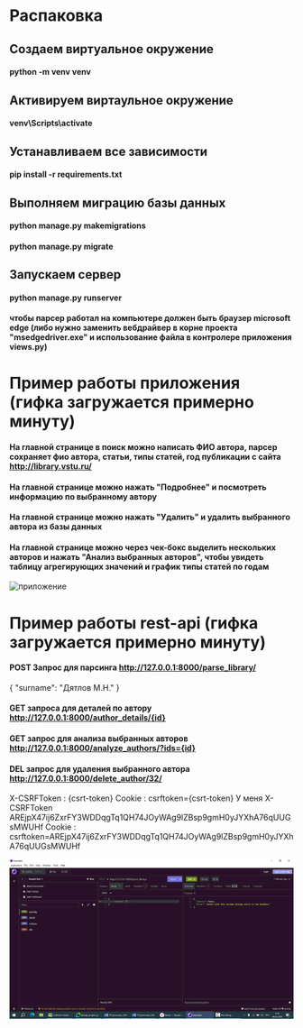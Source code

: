 # Распаковка

## Создаем виртуальное окружение
#### python -m venv venv

## Активируем виртаульное окружение
#### venv\Scripts\activate

## Устанавливаем все зависимости
#### pip install -r requirements.txt

## Выполняем миграцию базы данных  
#### python manage.py makemigrations
#### python manage.py migrate

## Запускаем сервер
#### python manage.py runserver

#### чтобы парсер работал на компьютере должен быть браузер microsoft edge (либо нужно заменить вебдрайвер в корне проекта "msedgedriver.exe" и использование файла в контролере приложения views.py)

# Пример работы приложения (гифка загружается примерно минуту)
 
#### На главной странице в поиск можно написать ФИО автора, парсер сохраняет фио автора, статьи, типы статей, год публикации с сайта http://library.vstu.ru/
#### На главной странице можно нажать "Подробнее" и посмотреть информацию по выбранному автору
#### На главной странице можно нажать "Удалить" и удалить выбранного автора из базы данных
#### На главной странице можно через чек-бокс выделить нескольких авторов и нажать "Анализ выбранных авторов", чтобы увидеть таблицу агрегирующих значений и график типы статей по годам

![приложение](https://github.com/serega854/django-parser-analysis-vstu/blob/main/for_gif_to_github/приложение.gif)





# Пример работы rest-api (гифка загружается примерно минуту)

#### POST Запрос для парсинга http://127.0.0.1:8000/parse_library/
{
    "surname": "Дятлов М.Н."
}

#### GET запроса для деталей по автору http://127.0.0.1:8000/author_details/{id}
#### GET запрос для анализа выбранных авторов http://127.0.0.1:8000/analyze_authors/?ids={id}
#### DEL запрос для удаления выбранного автора http://127.0.0.1:8000/delete_author/32/
X-CSRFToken : {csrt-token}
Cookie : csrftoken={csrt-token}
У меня
X-CSRFToken AREjpX47ij6ZxrFY3WDDqgTq1QH74JOyWAg9lZBsp9gmH0yJYXhA76qUUGsMWUHf
Cookie : csrftoken=AREjpX47ij6ZxrFY3WDDqgTq1QH74JOyWAg9lZBsp9gmH0yJYXhA76qUUGsMWUHf

![рест](https://github.com/serega854/django-parser-analysis-vstu/blob/main/for_gif_to_github/рест.gif)





